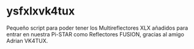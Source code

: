 # ysfxlxvk4tux
Pequeño script para poder tener los Multireflectores XLX añadidos para entrar en nuestra Pi-STAR como Reflectores FUSION, gracias al amigo Adrian VK4TUX.
